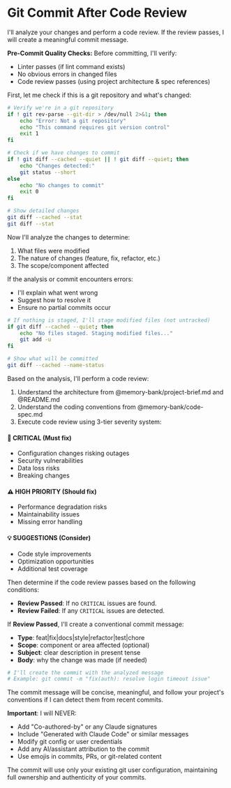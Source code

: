 # Git Commit After Code Review

I'll analyze your changes and perform a code review. If the review passes, I will create a meaningful commit message.

**Pre-Commit Quality Checks:**
Before committing, I'll verify:

- Linter passes (if lint command exists)
- No obvious errors in changed files
- Code review passes (using project architecture & spec references)

First, let me check if this is a git repository and what's changed:

```bash
# Verify we're in a git repository
if ! git rev-parse --git-dir > /dev/null 2>&1; then
    echo "Error: Not a git repository"
    echo "This command requires git version control"
    exit 1
fi

# Check if we have changes to commit
if ! git diff --cached --quiet || ! git diff --quiet; then
    echo "Changes detected:"
    git status --short
else
    echo "No changes to commit"
    exit 0
fi

# Show detailed changes
git diff --cached --stat
git diff --stat
```

Now I'll analyze the changes to determine:

1. What files were modified
2. The nature of changes (feature, fix, refactor, etc.)
3. The scope/component affected

If the analysis or commit encounters errors:

- I'll explain what went wrong
- Suggest how to resolve it
- Ensure no partial commits occur

```bash
# If nothing is staged, I'll stage modified files (not untracked)
if git diff --cached --quiet; then
    echo "No files staged. Staging modified files..."
    git add -u
fi

# Show what will be committed
git diff --cached --name-status
```

Based on the analysis, I'll perform a code review:

1. Understand the architecture from @memory-bank/project-brief.md and @README.md
2. Understand the coding conventions from @memory-bank/code-spec.md
3. Execute code review using 3-tier severity system:

#### 🚨 CRITICAL (Must fix)

- Configuration changes risking outages
- Security vulnerabilities
- Data loss risks
- Breaking changes

#### ⚠️ HIGH PRIORITY (Should fix)

- Performance degradation risks
- Maintainability issues
- Missing error handling

#### 💡 SUGGESTIONS (Consider)

- Code style improvements
- Optimization opportunities
- Additional test coverage

Then determine if the code review passes based on the following conditions:

- **Review Passed**: If no `CRITICAL` issues are found.
- **Review Failed**: If any `CRITICAL` issues are detected.

If **Review Passed**, I'll create a conventional commit message:

- **Type**: feat|fix|docs|style|refactor|test|chore
- **Scope**: component or area affected (optional)
- **Subject**: clear description in present tense
- **Body**: why the change was made (if needed)

```bash
# I'll create the commit with the analyzed message
# Example: git commit -m "fix(auth): resolve login timeout issue"
```

The commit message will be concise, meaningful, and follow your project's conventions if I can detect them from recent commits.

**Important**: I will NEVER:

- Add "Co-authored-by" or any Claude signatures
- Include "Generated with Claude Code" or similar messages
- Modify git config or user credentials
- Add any AI/assistant attribution to the commit
- Use emojis in commits, PRs, or git-related content

The commit will use only your existing git user configuration, maintaining full ownership and authenticity of your commits.

